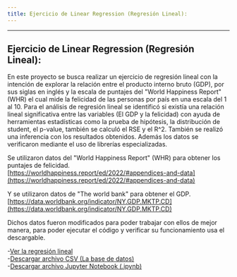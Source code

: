 ```yaml
---
title: Ejercicio de Linear Regression (Regresión Lineal):
---
```

---
Ejercicio de Linear Regression (Regresión Lineal):
---
En este proyecto se busca realizar un ejercicio de regresión lineal con la intención de explorar la relación entre el producto interno bruto
(GDP), por sus siglas en inglés y la escala de puntajes del "World Happiness Report" (WHR) el cual mide la felicidad de las personas por país 
en una escala del 1 al 10.
Para el análisis de regresión lineal se identificó si existía una relación lineal significativa entre las variables (El GDP y la felicidad)
con ayuda de herramientas estadísticas como la prueba de hipótesis, la distribución de student, el p-value, también se calculó el RSE y el R^2.
También se realizó una inferencia con los resultados obtenidos. Además los datos se verificaron mediante el uso de librerías especializadas.

Se utilizaron datos del "World Happiness Report" (WHR) para obtener los puntajes de felicidad.   
[https://worldhappiness.report/ed/2022/#appendices-and-data](https://worldhappiness.report/ed/2022/#appendices-and-data)

Y se utilizaron datos de "The world bank" para obtener el GDP.   
[https://data.worldbank.org/indicator/NY.GDP.MKTP.CD](https://data.worldbank.org/indicator/NY.GDP.MKTP.CD)

Dichos datos fueron modificados para poder trabajar con ellos de mejor manera, para poder ejecutar el código y verificar su funcionamiento
usa el descargable.  

-[Ver la regresión lineal](Ejercicio_LinearRegression.html)  
-[Descargar archivo CSV (La base de datos)](data1_2.csv)  
-[Descargar archivo Jupyter Notebook (.ipynb)](Ejercicio_LinearRegression.ipynb)
